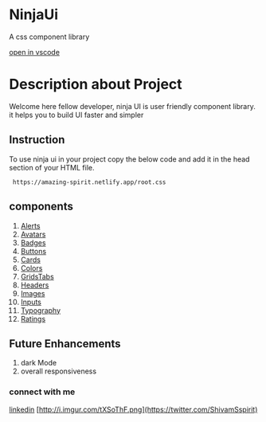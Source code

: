 # NinjaUi
A css component library

[open in vscode](https://vscode.dev/github/shivamsoni00/ninjaUi)

# Description about Project

Welcome here fellow developer, ninja UI is user friendly component library. it helps you to build UI faster and simpler

## Instruction

To use ninja ui in your project copy the below code and add it in the head section of your HTML file.

``` https://amazing-spirit.netlify.app/root.css```

## components

1. [Alerts](https://ninja-ui-git-dev-shivamsoni00.vercel.app/Components/document-content/index.html)
2. [Avatars](https://ninja-ui-git-dev-shivamsoni00.vercel.app/Components/document-content/index.html)
3. [Badges](https://ninja-ui-git-dev-shivamsoni00.vercel.app/Components/document-content/index.html)
4. [Buttons](https://ninja-ui-git-dev-shivamsoni00.vercel.app/Components/document-content/index.html)
5. [Cards](https://ninja-ui-git-dev-shivamsoni00.vercel.app/Components/document-content/index.html)
6. [Colors](https://ninja-ui-git-dev-shivamsoni00.vercel.app/Components/document-content/index.html)
7. [GridsTabs](https://ninja-ui-git-dev-shivamsoni00.vercel.app/Components/document-content/index.html)
8. [Headers](https://ninja-ui-git-dev-shivamsoni00.vercel.app/Components/document-content/index.html)
9. [Images](https://ninja-ui-git-dev-shivamsoni00.vercel.app/Components/document-content/index.html)
10. [Inputs](https://ninja-ui-git-dev-shivamsoni00.vercel.app/Components/document-content/index.html)
11. [Typography](https://ninja-ui-git-dev-shivamsoni00.vercel.app/Components/document-content/index.html)
12. [Ratings](https://ninja-ui-git-dev-shivamsoni00.vercel.app/Components/document-content/index.html)


## Future Enhancements

1. dark Mode 
2. overall responsiveness

### connect with me
[linkedin](https://www.linkedin.com/in/shivam-s-b37b00157/)
[http://i.imgur.com/tXSoThF.png](https://twitter.com/ShivamSspirit)
